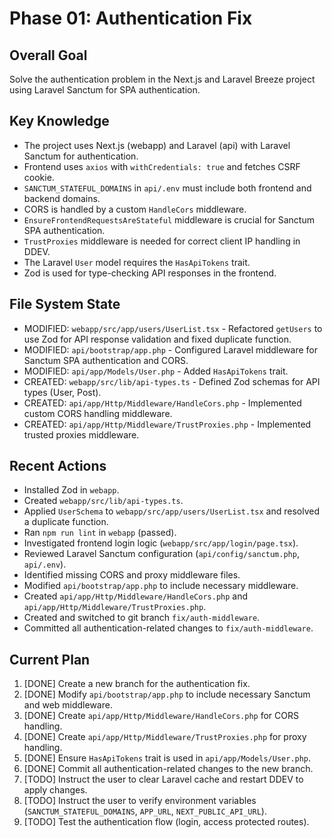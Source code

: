 # Phase 01: Authentication Fix

## Overall Goal
Solve the authentication problem in the Next.js and Laravel Breeze project using Laravel Sanctum for SPA authentication.

## Key Knowledge
- The project uses Next.js (webapp) and Laravel (api) with Laravel Sanctum for authentication.
- Frontend uses `axios` with `withCredentials: true` and fetches CSRF cookie.
- `SANCTUM_STATEFUL_DOMAINS` in `api/.env` must include both frontend and backend domains.
- CORS is handled by a custom `HandleCors` middleware.
- `EnsureFrontendRequestsAreStateful` middleware is crucial for Sanctum SPA authentication.
- `TrustProxies` middleware is needed for correct client IP handling in DDEV.
- The Laravel `User` model requires the `HasApiTokens` trait.
- Zod is used for type-checking API responses in the frontend.

## File System State
- MODIFIED: `webapp/src/app/users/UserList.tsx` - Refactored `getUsers` to use Zod for API response validation and fixed duplicate function.
- MODIFIED: `api/bootstrap/app.php` - Configured Laravel middleware for Sanctum SPA authentication and CORS.
- MODIFIED: `api/app/Models/User.php` - Added `HasApiTokens` trait.
- CREATED: `webapp/src/lib/api-types.ts` - Defined Zod schemas for API types (User, Post).
- CREATED: `api/app/Http/Middleware/HandleCors.php` - Implemented custom CORS handling middleware.
- CREATED: `api/app/Http/Middleware/TrustProxies.php` - Implemented trusted proxies middleware.

## Recent Actions
- Installed Zod in `webapp`.
- Created `webapp/src/lib/api-types.ts`.
- Applied `UserSchema` to `webapp/src/app/users/UserList.tsx` and resolved a duplicate function.
- Ran `npm run lint` in `webapp` (passed).
- Investigated frontend login logic (`webapp/src/app/login/page.tsx`).
- Reviewed Laravel Sanctum configuration (`api/config/sanctum.php`, `api/.env`).
- Identified missing CORS and proxy middleware files.
- Modified `api/bootstrap/app.php` to include necessary middleware.
- Created `api/app/Http/Middleware/HandleCors.php` and `api/app/Http/Middleware/TrustProxies.php`.
- Created and switched to git branch `fix/auth-middleware`.
- Committed all authentication-related changes to `fix/auth-middleware`.

## Current Plan
1. [DONE] Create a new branch for the authentication fix.
2. [DONE] Modify `api/bootstrap/app.php` to include necessary Sanctum and web middleware.
3. [DONE] Create `api/app/Http/Middleware/HandleCors.php` for CORS handling.
4. [DONE] Create `api/app/Http/Middleware/TrustProxies.php` for proxy handling.
5. [DONE] Ensure `HasApiTokens` trait is used in `api/app/Models/User.php`.
6. [DONE] Commit all authentication-related changes to the new branch.
7. [TODO] Instruct the user to clear Laravel cache and restart DDEV to apply changes.
8. [TODO] Instruct the user to verify environment variables (`SANCTUM_STATEFUL_DOMAINS`, `APP_URL`, `NEXT_PUBLIC_API_URL`).
9. [TODO] Test the authentication flow (login, access protected routes).

